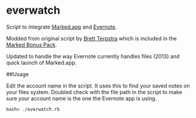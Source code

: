 everwatch
=========

Script to integrate [Marked.app](http://markedapp.com]) and [Evernote](http://www.evernote.com).

Modded from original script by [Brett Terpstra](http://brettterpstra.com/2011/11/14/marked-scripts-nvalt-evernote-marsedit-scrivener/) which is included in the [Marked Bonus Pack](http://support.markedapp.com/kb/how-to-tips-and-tricks/marked-bonus-pack-scripts-commands-and-bundles).

Updated to handle the way Evernote currently handles files (2013) and quick launch of Marked.app.

##Usage

Edit the account name in the script. It uses this to find your saved notes on your files system. Doubled check with the file path in the script to make sure your account name is the one the Evernote app is using.

    bash> ./everwatch.rb

